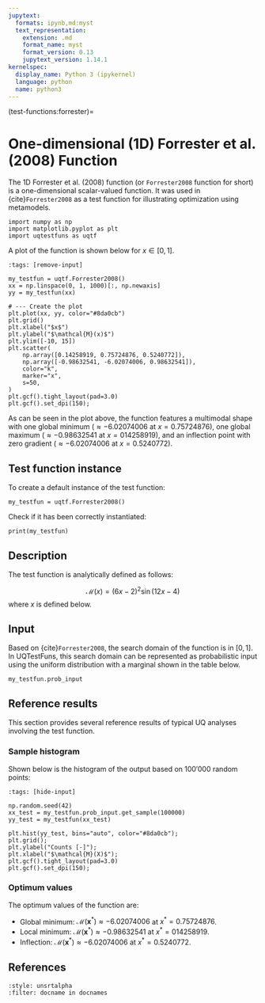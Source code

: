 ```yaml
---
jupytext:
  formats: ipynb,md:myst
  text_representation:
    extension: .md
    format_name: myst
    format_version: 0.13
    jupytext_version: 1.14.1
kernelspec:
  display_name: Python 3 (ipykernel)
  language: python
  name: python3
---
```


(test-functions:forrester)=
# One-dimensional (1D) Forrester et al. (2008) Function

The 1D Forrester et al. (2008) function (or `Forrester2008` function for short)
is a one-dimensional scalar-valued function.
It was used in {cite}`Forrester2008` as a test function for illustrating
optimization using metamodels.

```{code-cell} ipython3
import numpy as np
import matplotlib.pyplot as plt
import uqtestfuns as uqtf
```

A plot of the function is shown below for $x \in [0, 1]$.

```{code-cell} ipython3
:tags: [remove-input]

my_testfun = uqtf.Forrester2008()
xx = np.linspace(0, 1, 1000)[:, np.newaxis]
yy = my_testfun(xx)

# --- Create the plot
plt.plot(xx, yy, color="#8da0cb")
plt.grid()
plt.xlabel("$x$")
plt.ylabel("$\mathcal{M}(x)$")
plt.ylim([-10, 15])
plt.scatter(
    np.array([0.14258919, 0.75724876, 0.5240772]),
    np.array([-0.98632541, -6.02074006, 0.98632541]),
    color="k",
    marker="x",
    s=50,
)
plt.gcf().tight_layout(pad=3.0)
plt.gcf().set_dpi(150);
```

As can be seen in the plot above, the function features a multimodal shape
with one global minimum ($\approx -6.02074006$ at $x = 0.75724876$),
one global maximum ($\approx -0.98632541$ at $x = 014258919$),
and an inflection point with zero gradient ($\approx -6.02074006$ at $x = 0.5240772$).

## Test function instance

To create a default instance of the test function:

```{code-cell} ipython3
my_testfun = uqtf.Forrester2008()
```

Check if it has been correctly instantiated:

```{code-cell} ipython3
print(my_testfun)
```

## Description

The test function is analytically defined as follows:

$$
\mathcal{M}(x) = (6 x - 2)^2 \sin{(12 x - 4)}
$$
where $x$ is defined below.

## Input

Based on {cite}`Forrester2008`, the search domain of the 
function is in $[0, 1]$.
In UQTestFuns, this search domain can be represented as probabilistic input
using the uniform distribution with a marginal shown in the table below.

```{code-cell} ipython3
my_testfun.prob_input
```

## Reference results

This section provides several reference results of typical UQ analyses involving
the test function.

### Sample histogram

Shown below is the histogram of the output based on $100'000$ random points:

```{code-cell} ipython3
:tags: [hide-input]

np.random.seed(42)
xx_test = my_testfun.prob_input.get_sample(100000)
yy_test = my_testfun(xx_test)

plt.hist(yy_test, bins="auto", color="#8da0cb");
plt.grid();
plt.ylabel("Counts [-]");
plt.xlabel("$\mathcal{M}(X)$");
plt.gcf().tight_layout(pad=3.0)
plt.gcf().set_dpi(150);
```

### Optimum values

The optimum values of the function are:

- Global minimum: $\mathcal{M}(\boldsymbol{x}^*) \approx -6.02074006$ at $x^* = 0.75724876$.
- Local minimum: $\mathcal{M}(\boldsymbol{x}^*) \approx -0.98632541$ at $x^* = 014258919$.
- Inflection: $\mathcal{M}(\boldsymbol{x}^*) \approx -6.02074006$ at $x^* = 0.5240772$.

## References

```{bibliography}
:style: unsrtalpha
:filter: docname in docnames
```
